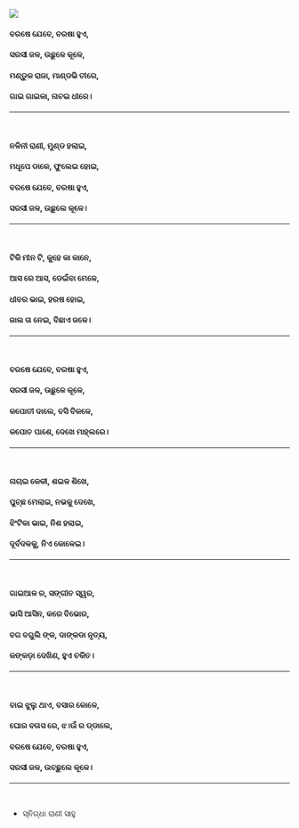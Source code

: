 [![](https://i.ytimg.com/vi/RW3GG0dKmoI/maxresdefault.jpg)](https://soundcloud.com/user-963789405/in-a-year-when-it-rains-odia)

#### ବରଷେ ଯେବେ, ବରଷା ହୁଏ,
#### ସରସୀ ଜଳ, ଉଛୁଳେ କୂଳେ,
#### ମଣ୍ଡୁକ ରାଜା, ମାଣ୍ଡଭି ତୀରେ,
#### ଗାଇ ଗାଇକା, ନାଚଇ ଧୀରେ।
***
<br>

#### ନଳିନୀ ରାଣୀ, ମୁଣ୍ଡ ହଲାଇ,
#### ମଧୂପେ ଡାକେ, ଫୁଲେଇ ହୋଇ,
#### ବରଷେ ଯେବେ, ବରଷା ହୁଏ,
#### ସରସୀ ଜଳ, ଉଛୁଲେ କୂଳେ।
***
<br>

#### ଟିକି ମୀନ ଟି, କୁହେ କା କାନେ,
#### ଆସ ରେ ଆସ, ଡେଇଁବା ମେଳେ,
#### ଧୀବର ଭାଇ, ହରଷ ହୋଇ,
#### ଜାଲ ତା ନେଇ, ବିଛାଏ ଜଳେ।
***
<br>

#### ବରଷେ ଯେବେ, ବରଷା ହୁଏ,
#### ସରସୀ ଜଳ, ଊଛୁଳେ କୂଳେ,
#### କପୋତୀ ଦାଲେ, ବସି ବିକଳେ,
#### କପୋତ ପାଶେ, ଦେଖେ ମାହ୍ଲରେ।
***
<br>

#### ନାଚାଇ କେକୀ, ଶଇଳ ଶିଖେ,
#### ପୁଚ୍ଛ ମେଲାଇ, ନଭକୁ ଦେଖେ,
#### ଝିଂଟିକା ଭାଇ, ନିଶ ହଲାଇ,
#### ଦୂର୍ବଦଳକୁ, ନିଏ କୋଳେଇ।
***
<br>

#### ଗାଇଆଳ ର, ସଙ୍ଗୀତ ସ୍ୱର,
#### ଭାସି ଆସିନ, କରେ ବିଭୋର,
#### ବଗ ବଗୁଲି ଙ୍କ, ଦାଙ୍କଡା ନୃତ୍ୟ,
#### କଙ୍କଡ଼ା ଦେଖିଣ, ହୁଏ ଚକିତ।
***
<br>

#### ବାଇ ଝୁଲୁ ଥାଏ, ବସାର କୋଳେ,
#### ଘୋର ବତାସ ରେ, ଝ।ଉଁ ର ଡ୍ଡାଲେ,
#### ବରଷେ ଯେବେ, ବରଷା ହୁଏ,
#### ସରସୀ ଜଳ, ଉଚ୍ଛୁଲେ କୂଳେ।
***
<br>

- ସ୍ନିଗ୍ଧା ରାଣୀ ସାହୁ
